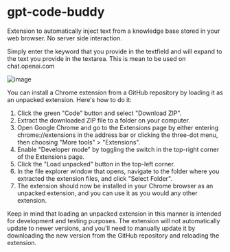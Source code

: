 # gpt-code-buddy

Extension to automatically inject text from a knowledge base stored in your web browser.  No server side interaction.

Simply enter the keyword that you provide in the textfield and will expand to the text you provide in the textarea.  This is mean to be used on chat.openai.com

![image](https://user-images.githubusercontent.com/129564070/235312236-3400df3d-8b72-4a10-87cc-2dceb9c38141.png)

You can install a Chrome extension from a GitHub repository by loading it as an unpacked extension. Here's how to do it:

1. Click the green "Code" button and select "Download ZIP".
2. Extract the downloaded ZIP file to a folder on your computer.
3. Open Google Chrome and go to the Extensions page by either entering chrome://extensions in the address bar or clicking the three-dot menu, then choosing "More tools" > "Extensions".
4. Enable "Developer mode" by toggling the switch in the top-right corner of the Extensions page.
5. Click the "Load unpacked" button in the top-left corner.
6. In the file explorer window that opens, navigate to the folder where you extracted the extension files, and click "Select Folder".
7. The extension should now be installed in your Chrome browser as an unpacked extension, and you can use it as you would any other extension.

Keep in mind that loading an unpacked extension in this manner is intended for development and testing purposes. The extension will not automatically update to newer versions, and you'll need to manually update it by downloading the new version from the GitHub repository and reloading the extension.

